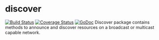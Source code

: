 # discover
[![Build Status](https://travis-ci.org/fcavani/discover.svg?branch=master)](https://travis-ci.org/fcavani/discover) [![Coverage Status](https://coveralls.io/repos/fcavani/discover/badge.svg?branch=master&service=github)](https://coveralls.io/github/fcavani/discover?branch=master) [![GoDoc](https://godoc.org/github.com/fcavani/discover?status.svg)](https://godoc.org/github.com/fcavani/discover)
Discover package contains methods to announce and discover resources on a broadcast or multicast capable network.
